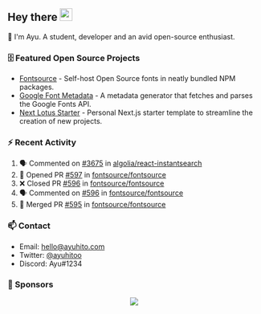 ## Hey there <img src="https://media.giphy.com/media/hvRJCLFzcasrR4ia7z/giphy.gif" width="25" height="25">

📝 I'm Ayu. A student, developer and an avid open-source enthusiast.

### 🗄 Featured Open Source Projects

- [Fontsource](https://github.com/fontsource/fontsource) - Self-host Open Source fonts in neatly bundled NPM packages.
- [Google Font Metadata](https://github.com/fontsource/google-font-metadata) - A metadata generator that fetches and parses the Google Fonts API.
- [Next Lotus Starter](https://github.com/DecliningLotus/next-lotus-starter) - Personal Next.js starter template to streamline the creation of new projects.

### ⚡ Recent Activity

<!--START_SECTION:activity-->

1. 🗣 Commented on [#3675](https://github.com/algolia/react-instantsearch/issues/3675) in [algolia/react-instantsearch](https://github.com/algolia/react-instantsearch)
2. 💪 Opened PR [#597](https://github.com/fontsource/fontsource/pull/597) in [fontsource/fontsource](https://github.com/fontsource/fontsource)
3. ❌ Closed PR [#596](https://github.com/fontsource/fontsource/pull/596) in [fontsource/fontsource](https://github.com/fontsource/fontsource)
4. 🗣 Commented on [#596](https://github.com/fontsource/fontsource/issues/596) in [fontsource/fontsource](https://github.com/fontsource/fontsource)
5. 🎉 Merged PR [#595](https://github.com/fontsource/fontsource/pull/595) in [fontsource/fontsource](https://github.com/fontsource/fontsource)
<!--END_SECTION:activity-->

### 📫 Contact

- Email: hello@ayuhito.com
- Twitter: [@ayuhitoo](https://twitter.com/ayuhitoo)
- Discord: Ayu#1234


### :sparkling_heart: Sponsors

<p align="center">
  <a href="https://cdn.jsdelivr.net/gh/ayuhito/ayuhito/sponsors.svg">
    <img src='https://cdn.jsdelivr.net/gh/ayuhito/ayuhito/sponsors.svg'/>
  </a>
</p>